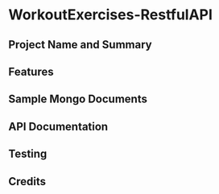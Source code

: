 # WorkoutExercises-RestfulAPI

## Project Name and Summary

## Features

## Sample Mongo Documents

## API Documentation

## Testing

## Credits